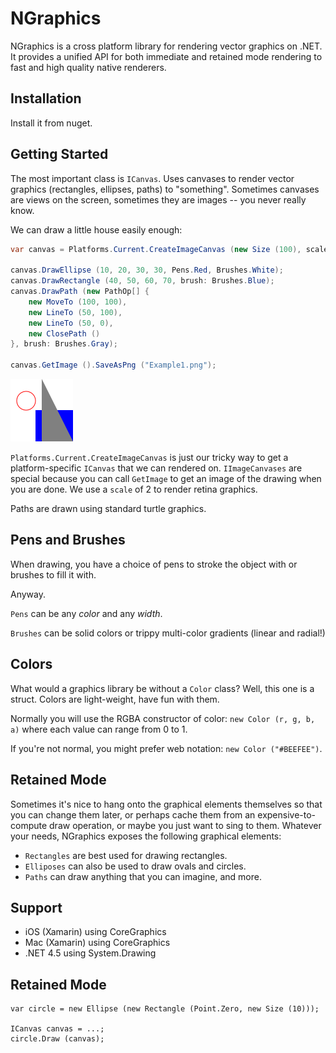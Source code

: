 # NGraphics

NGraphics is a cross platform library for rendering vector graphics on .NET. It provides a unified API for both immediate and retained mode rendering to fast and high quality native renderers.


## Installation

Install it from nuget.


## Getting Started

The most important class is `ICanvas`. Uses canvases to render vector graphics (rectangles, ellipses, paths) to "something". Sometimes canvases are views on the screen, sometimes they are images -- you never really know.

We can draw a little house easily enough:

```csharp
var canvas = Platforms.Current.CreateImageCanvas (new Size (100), scale: 2);

canvas.DrawEllipse (10, 20, 30, 30, Pens.Red, Brushes.White);
canvas.DrawRectangle (40, 50, 60, 70, brush: Brushes.Blue);
canvas.DrawPath (new PathOp[] {	
	new MoveTo (100, 100),
	new LineTo (50, 100),
	new LineTo (50, 0),
	new ClosePath ()
}, brush: Brushes.Gray);

canvas.GetImage ().SaveAsPng ("Example1.png");
```

<img src="TestResults/Example1-Mac.png" width="100" height="100" />

`Platforms.Current.CreateImageCanvas` is just our tricky way to get a platform-specific `ICanvas` that we can rendered on. `IImageCanvases` are special because you can call `GetImage` to get an image of the drawing when you are done. We use a `scale` of 2 to render retina graphics.

Paths are drawn using standard turtle graphics.


## Pens and Brushes

When drawing, you have a choice of pens to stroke the object with or brushes to fill it with.

Anyway.

`Pens` can be any *color* and any *width*.

`Brushes` can be solid colors or trippy multi-color gradients (linear and radial!)


## Colors

What would a graphics library be without a `Color` class? Well, this one is a struct. Colors are light-weight, have fun with them.

Normally you will use the RGBA constructor of color: `new Color (r, g, b, a)` where each value can range from 0 to 1.

If you're not normal, you might prefer web notation: `new Color ("#BEEFEE")`.



## Retained Mode

Sometimes it's nice to hang onto the graphical elements themselves so that you can change them later, or perhaps cache them from an expensive-to-compute draw operation, or maybe you just want to sing to them. Whatever your needs, NGraphics exposes the following graphical elements:

* `Rectangles` are best used for drawing rectangles.
* `Elliposes` can also be used to draw ovals and circles.
* `Paths` can draw anything that you can imagine, and more.

## Support


* iOS (Xamarin) using CoreGraphics
* Mac (Xamarin) using CoreGraphics
* .NET 4.5 using System.Drawing


## Retained Mode

```charp
var circle = new Ellipse (new Rectangle (Point.Zero, new Size (10)));

ICanvas canvas = ...;
circle.Draw (canvas);
```